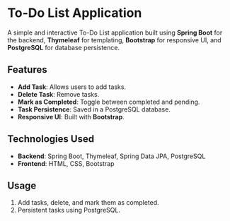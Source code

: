 # To-Do List Application

A simple and interactive To-Do List application built using **Spring Boot** for the backend, **Thymeleaf** for templating, **Bootstrap** for responsive UI, and **PostgreSQL** for database persistence.

## Features

- **Add Task**: Allows users to add tasks.
- **Delete Task**: Remove tasks.
- **Mark as Completed**: Toggle between completed and pending.
- **Task Persistence**: Saved in a PostgreSQL database.
- **Responsive UI**: Built with **Bootstrap**.

## Technologies Used

- **Backend**: Spring Boot, Thymeleaf, Spring Data JPA, PostgreSQL
- **Frontend**: HTML, CSS, Bootstrap


## Usage

1. Add tasks, delete, and mark them as completed.
2. Persistent tasks using PostgreSQL.

